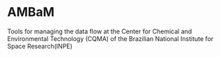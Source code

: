 # AMBaM
Tools for managing the data flow at the Center for Chemical and Environmental Technology (CQMA) of the Brazilian National Institute for Space Research(INPE)
